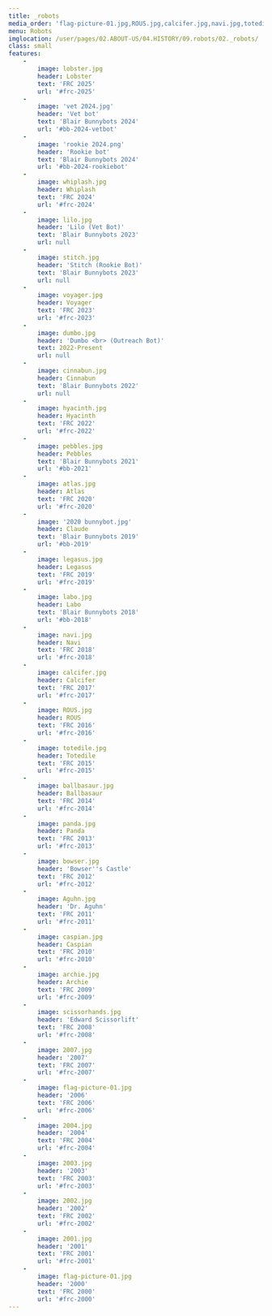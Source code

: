 ```yaml
---
title: _robots
media_order: 'flag-picture-01.jpg,ROUS.jpg,calcifer.jpg,navi.jpg,totedile.jpg,2004.jpg,2002.jpg,2003.png,2007.png,scissorhands.jpg,archie.jpg,2001.jpg,caspian.jpg,Aguhn.jpg,bowser.jpg,panda.jpg,ballbasaur.jpg,labo.jpg,legasus.jpg,scissorhands-original.jpg,download (1).png,2004-original.jpg,totedile-original.jpg,legasus-original.jpg,_MG_7593 (3).JPG,navi-original.jpg,bowser-original.jpg,ballbasaur-original.jpg,panda-original.jpg,Aguhn-original.jpg,2002-original.jpg,flag-picture-01-original.jpg,archie-original.jpg,caspian-original.jpg,2001-original.jpg,labo-original.jpg,calcifer-original.jpg,ROUS-original.jpg,hyacinth (1).jpg,pebbles (1).jpg,atlas.jpg,2020 bunnybot.jpg,cinnabun.jpg,voyager.jpg,dumbo.jpg,lilo.png,stitch.png,whiplash.jpg,bobster-min.png'
menu: Robots
imglocation: /user/pages/02.ABOUT-US/04.HISTORY/09.robots/02._robots/
class: small
features:
    -
        image: lobster.jpg
        header: Lobster
        text: 'FRC 2025'
        url: '#frc-2025'
    -
        image: 'vet 2024.jpg'
        header: 'Vet bot'
        text: 'Blair Bunnybots 2024'
        url: '#bb-2024-vetbot'
    -
        image: 'rookie 2024.png'
        header: 'Rookie bot'
        text: 'Blair Bunnybots 2024'
        url: '#bb-2024-rookiebot'
    -
        image: whiplash.jpg
        header: Whiplash
        text: 'FRC 2024'
        url: '#frc-2024'
    -
        image: lilo.jpg
        header: 'Lilo (Vet Bot)'
        text: 'Blair Bunnybots 2023'
        url: null
    -
        image: stitch.jpg
        header: 'Stitch (Rookie Bot)'
        text: 'Blair Bunnybots 2023'
        url: null
    -
        image: voyager.jpg
        header: Voyager
        text: 'FRC 2023'
        url: '#frc-2023'
    -
        image: dumbo.jpg
        header: 'Dumbo <br> (Outreach Bot)'
        text: 2022-Present
        url: null
    -
        image: cinnabun.jpg
        header: Cinnabun
        text: 'Blair Bunnybots 2022'
        url: null
    -
        image: hyacinth.jpg
        header: Hyacinth
        text: 'FRC 2022'
        url: '#frc-2022'
    -
        image: pebbles.jpg
        header: Pebbles
        text: 'Blair Bunnybots 2021'
        url: '#bb-2021'
    -
        image: atlas.jpg
        header: Atlas
        text: 'FRC 2020'
        url: '#frc-2020'
    -
        image: '2020 bunnybot.jpg'
        header: Claude
        text: 'Blair Bunnybots 2019'
        url: '#bb-2019'
    -
        image: legasus.jpg
        header: Legasus
        text: 'FRC 2019'
        url: '#frc-2019'
    -
        image: labo.jpg
        header: Labo
        text: 'Blair Bunnybots 2018'
        url: '#bb-2018'
    -
        image: navi.jpg
        header: Navi
        text: 'FRC 2018'
        url: '#frc-2018'
    -
        image: calcifer.jpg
        header: Calcifer
        text: 'FRC 2017'
        url: '#frc-2017'
    -
        image: ROUS.jpg
        header: ROUS
        text: 'FRC 2016'
        url: '#frc-2016'
    -
        image: totedile.jpg
        header: Totedile
        text: 'FRC 2015'
        url: '#frc-2015'
    -
        image: ballbasaur.jpg
        header: Ballbasaur
        text: 'FRC 2014'
        url: '#frc-2014'
    -
        image: panda.jpg
        header: Panda
        text: 'FRC 2013'
        url: '#frc-2013'
    -
        image: bowser.jpg
        header: 'Bowser''s Castle'
        text: 'FRC 2012'
        url: '#frc-2012'
    -
        image: Aguhn.jpg
        header: 'Dr. Aguhn'
        text: 'FRC 2011'
        url: '#frc-2011'
    -
        image: caspian.jpg
        header: Caspian
        text: 'FRC 2010'
        url: '#frc-2010'
    -
        image: archie.jpg
        header: Archie
        text: 'FRC 2009'
        url: '#frc-2009'
    -
        image: scissorhands.jpg
        header: 'Edward Scissorlift'
        text: 'FRC 2008'
        url: '#frc-2008'
    -
        image: 2007.jpg
        header: '2007'
        text: 'FRC 2007'
        url: '#frc-2007'
    -
        image: flag-picture-01.jpg
        header: '2006'
        text: 'FRC 2006'
        url: '#frc-2006'
    -
        image: 2004.jpg
        header: '2004'
        text: 'FRC 2004'
        url: '#frc-2004'
    -
        image: 2003.jpg
        header: '2003'
        text: 'FRC 2003'
        url: '#frc-2003'
    -
        image: 2002.jpg
        header: '2002'
        text: 'FRC 2002'
        url: '#frc-2002'
    -
        image: 2001.jpg
        header: '2001'
        text: 'FRC 2001'
        url: '#frc-2001'
    -
        image: flag-picture-01.jpg
        header: '2000'
        text: 'FRC 2000'
        url: '#frc-2000'
---
```


